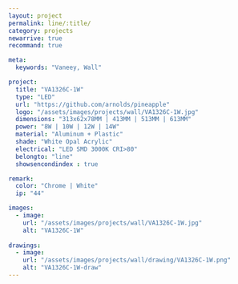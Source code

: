 ```yaml
---
layout: project
permalink: line/:title/
category: projects
newarrive: true
recommand: true

meta:
  keywords: "Vaneey, Wall"

project:
  title: "VA1326C-1W"
  type: "LED"
  url: "https://github.com/arnolds/pineapple"
  logo: "/assets/images/projects/wall/VA1326C-1W.jpg"
  dimensions: "313x62x78MM | 413MM | 513MM | 613MM"
  power: "8W | 10W | 12W | 14W"
  material: "Aluminum + Plastic"
  shade: "White Opal Acrylic"
  electrical: "LED SMD 3000K CRI>80"
  belongto: "line"
  showsencondindex : true

remark:
  color: "Chrome | White"
  ip: "44"

images:
  - image:
    url: "/assets/images/projects/wall/VA1326C-1W.jpg"
    alt: "VA1326C-1W"
    
drawings:
  - image:
    url: "/assets/images/projects/wall/drawing/VA1326C-1W.png"
    alt: "VA1326C-1W-draw"
---
```

